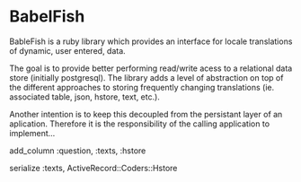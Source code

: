 BabelFish
=========

BableFish is a ruby library which provides an interface for locale translations of dynamic, user entered, data.

The goal is to provide better performing read/write acess to a relational data store (initially postgresql). The library adds a level of abstraction on top of the different approaches to storing frequently changing translations (ie. associated table, json, hstore, text, etc.).

Another intention is to keep this decoupled from the persistant layer of an aplication. Therefore it is the responsibility of the calling application to implement...

add_column :question, :texts, :hstore

serialize :texts, ActiveRecord::Coders::Hstore
